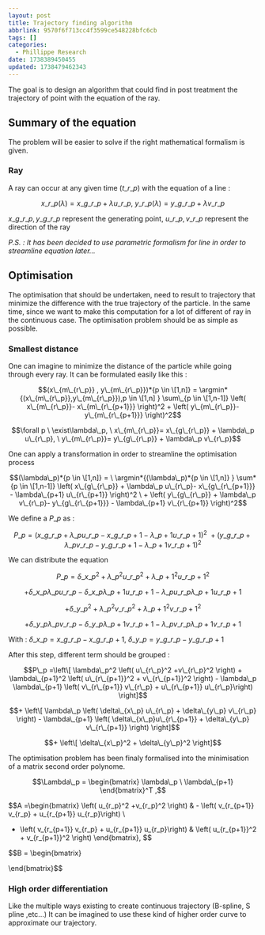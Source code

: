 ```yaml
---
layout: post
title: Trajectory finding algorithm
abbrlink: 9570f6f713cc4f3599ce548228bfc6cb
tags: []
categories:
  - Phillippe Research
date: 1738389450455
updated: 1738479462343
---
```


The goal is to design an algorithm that could find in post treatment the trajectory of point with the equation of the ray.

## Summary of the equation

The problem will be easier to solve if the right mathematical formalism is given.

### Ray

A ray can occur at any given time ($t\_{r\_p}$) with the equation of a line :

$$
x\_{r\_p}(\lambda)= x\_{g\_{r\_p}} +  \lambda u\_{r\_p} , \ y\_{r\_p}(\lambda)= y\_{g\_{r\_p}} +  \lambda v\_{r\_p}
$$

$x\_{g\_{r\_p}} , y\_{g\_{r\_p}}$ represent the generating point, $u\_{r\_p},v\_{r\_p}$ represent the direction of the ray

*P.S. : It has been decided to use parametric formalism for line in order to streamline equation later...*

## Optimisation

The optimisation that should be undertaken, need to result to trajectory that minimize the difference with the true trajectory of the particle. In the same time, since we want to make this computation for a lot of different of ray in the continuous case. The optimisation problem should be as simple as possible.

### Smallest distance

One can imagine to minimize the distance of the particle while going through every ray. It can be formulated easily like this :

$$(x\_{m\_{r\_p}} , y\_{m\_{r\_p}})*{p \in \[1,n]} = \argmin*{(x\_{m\_{r\_p}},y\_{m\_{r\_p}}),p \in \[1,n] } \sum\_{p \in \[1,n-1]} \left( x\_{m\_{r\_p}}- x\_{m\_{r\_{p+1}}} \right)^2 + \left( y\_{m\_{r\_p}}- y\_{m\_{r\_{p+1}}} \right)^2$$

$$\forall p \ \exist\lambda\_p, \ x\_{m\_{r\_p}}= x\_{g\_{r\_p}} +  \lambda\_p u\_{r\_p}, \ y\_{m\_{r\_p}}= y\_{g\_{r\_p}} + \lambda\_p v\_{r\_p}$$

One can apply a transformation in order to streamline the optimisation process

$$(\lambda\_p)*{p \in \[1,n]} =  \ \argmin*{(\lambda\_p)*{p \in \[1,n]} } \sum*{p \in \[1,n-1]} \left( x\_{g\_{r\_p}} + \lambda\_p u\_{r\_p}- x\_{g\_{r\_{p+1}}} -  \lambda\_{p+1} u\_{r\_{p+1}} \right)^2 \ + \left( y\_{g\_{r\_p}} + \lambda\_p v\_{r\_p}- y\_{g\_{r\_{p+1}}} -  \lambda\_{p+1} v\_{r\_{p+1}} \right)^2$$

We define a $P\_p$ as :

$$P\_p = \left( x\_{g\_{r\_p}} +  \lambda\_p u\_{r\_p}- x\_{g\_{r\_{p+1}}} -  \lambda\_{p+1} u\_{r\_{p+1}} \right)^2 \ + \left( y\_{g\_{r\_p}} +  \lambda\_p v\_{r\_p}- y\_{g\_{r\_{p+1}}} -  \lambda\_{p+1} v\_{r\_{p+1}} \right)^2$$

We can distribute the equation

$$P\_p= \delta\_{x\_p}^2  +  \lambda\_p^2 u\_{r\_p}^2 + \lambda\_{p+1}^2 u\_{r\_{p+1}}^2  $$

$$+ \delta\_{x\_p} \lambda\_p u\_{r\_p} - \delta\_{x\_p} \lambda\_{p+1} u\_{r\_{p+1}} - \lambda\_p u\_{r\_p} \lambda\_{p+1} u\_{r\_{p+1}}$$

$$+  \delta\_{y\_p}^2 + \lambda\_p^2 v\_{r\_p}^2 + \lambda\_{p+1}^2 v\_{r\_{p+1}}^2$$

$$+ \delta\_{y\_p} \lambda\_p v\_{r\_p} - \delta\_{y\_p} \lambda\_{p+1} v\_{r\_{p+1}} - \lambda\_p v\_{r\_p} \lambda\_{p+1} v\_{r\_{p+1}}$$

With : $\delta\_{x\_p} = x\_{g\_{r\_p}} - x\_{g\_{r\_{p+1}}}, \ \delta\_{y\_p} = y\_{g\_{r\_p}} - y\_{g\_{r\_{p+1}}}$

After this step, different term should be grouped :

$$P\_p  =\left\[  \lambda\_p^2 \left( u\_{r\_p}^2 +v\_{r\_p}^2 \right)  + \lambda\_{p+1}^2 \left( u\_{r\_{p+1}}^2 + v\_{r\_{p+1}}^2 \right) - \lambda\_p \lambda\_{p+1} \left( v\_{r\_{p+1}} v\_{r\_p} + u\_{r\_{p+1}} u\_{r\_p}\right) \right]$$

$$+ \left\[ \lambda\_p  \left( \delta\_{x\_p} u\_{r\_p} + \delta\_{y\_p} v\_{r\_p} \right) -   \lambda\_{p+1} \left( \delta\_{x\_p}u\_{r\_{p+1}} + \delta\_{y\_p} v\_{r\_{p+1}} \right) \right]$$

$$+ \left\[ \delta\_{x\_p}^2 + \delta\_{y\_p}^2 \right]$$

The optimisation problem has been finaly formalised into the minimisation of a matrix second order polynome.

$$\Lambda\_p = \begin{bmatrix} \lambda\_p \ \lambda\_{p+1} \end{bmatrix}^T ,$$

$$A =\begin{bmatrix}
\left( u\_{r\_p}^2 +v\_{r\_p}^2 \right) & - \left( v\_{r\_{p+1}} v\_{r\_p} + u\_{r\_{p+1}} u\_{r\_p}\right) \\

- \left( v\_{r\_{p+1}} v\_{r\_p} + u\_{r\_{p+1}} u\_{r\_p}\right) & \left( u\_{r\_{p+1}}^2 + v\_{r\_{p+1}}^2 \right)
  \end{bmatrix}, $$

$$B = \begin{bmatrix}

\end{bmatrix}$$

### High order differentiation

Like the multiple ways existing to create continuous trajectory (B-spline, S pline ,etc...) It can be imagined to use these kind of higher order curve to approximate our trajectory.
